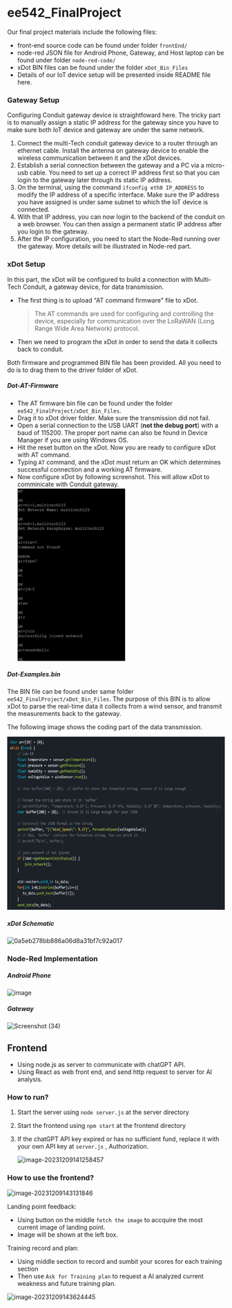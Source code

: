 # ee542_FinalProject

Our final project materials include the following files:

- front-end source code can be found under folder `frontEnd/`
- node-red JSON file for Android Phone, Gateway, and Host laptop can be found under folder `node-red-code/`
- xDot BIN files can be found under the folder `xDot_Bin_Files`  
- Details of our IoT device setup will be presented inside README file here. 



### Gateway Setup

Configuring Conduit gateway device is straightfoward here. The tricky part is to manually assign a static IP address for the gateway since you have to make sure both IoT device and gateway are under the same network. 

1. Connect the multi-Tech conduit gateway device to a router through an ethernet cable. Install the antenna on gateway device to enable the wireless communication between it and the xDot devices.
2. Establish a serial connection between the gateway and a PC via a micro-usb cable. You need to set up a correct IP address first so that you can login to the gateway later through its static IP address. 
3. On the terminal, using the command `ifconfig eth0 IP_ADDRESS` to modify the IP address of a specific interface. Make sure the IP address you have assigned is under same subnet to which the IoT device is connected.
4. With that IP address, you can now login to the backend of the conduit on a web browser. You can then assign a permanent static IP address after you login to the gateway. 
5. After the IP configuration, you need to start the Node-Red running over the gateway. More details will be illustrated in Node-red part.



### xDot Setup

In this part, the xDot will be configured to build a connection with Multi-Tech Conduit, a gateway device, for data transmission.  

- The first thing is to upload "AT command firmware" file to xDot. 

    > The AT commands are used for configuring and controlling the device, especially for communication over the LoRaWAN (Long Range Wide Area Network) protocol. 

- Then we need to program the xDot in order to send the data it collects back to conduit. 

Both firmware and programmed BIN file has been provided. All you need to do is to drag them to the driver folder of xDot.  



##### Dot-AT-Firmware

- The AT firmware bin file can be found under the folder `ee542_FinalProject/xDot_Bin_Files`.  
- Drag it to xDot driver folder. Make sure the transmission did not fail. 
- Open a serial connection to the USB UART (**not the debug port**) with a baud of 115200. The proper port name can also be found in Device Manager if you are using Windows OS. 
- Hit the reset button on the xDot. Now you are ready to configure xDot with AT command. 
- Typing `AT` command, and the xDot must return an OK which determines successful connection and a working AT firmware.
- Now configure xDot by following screenshot. This will allow xDot to comminicate with Conduit gateway. 
    <img src="Images/AT_command.png" style="width:250px; height:400px;">



##### Dot-Examples.bin

The BIN file can be found under same folder `ee542_FinalProject/xDot_Bin_Files`.  The purpose of this BIN is to allow xDot to parse the real-time data it collects from a wind sensor, and transmit the measurements back to the gateway. 

The following image shows the coding part of the data transmission. 

<img src="Images/xDot_sendData_code.png" style="width:600px; height:400px;">

##### xDot Schematic
![0a5eb278bb886a06d8a31bf7c92a017](https://github.com/wzc-miyasaki/ee542_FinalProject/assets/45318227/b3133d6d-6d73-4d2b-8310-5831d1f3d4a5)

### Node-Red Implementation

##### Android Phone
![image](https://github.com/wzc-miyasaki/ee542_FinalProject/assets/45318227/6dffe9f2-ecb8-446e-bf43-f44c6bd62365)

##### Gateway
![Screenshot (34)](https://github.com/wzc-miyasaki/ee542_FinalProject/assets/45318227/c381a89c-cf37-4f5a-9633-e5cf1f1e5a26)



  ##  Frontend

- Using node.js as server to communicate with chatGPT API.
- Using React as web front end, and send http request to server for AI analysis.



### How to run?

1. Start the server using `node server.js` at the server directory

2. Start the frontend using `npm start` at the frontend directory

3. If the chatGPT API key expired or has no sufficient fund, replace it with your own API key at `server.js` , Authorization. 

    ![image-20231209141258457](https://cdn.jsdelivr.net/gh/MariOvO-OwO/typoraPhoteo@main/image-20231209141258457.png)



### How to use the frontend?

![image-20231209143131846](https://cdn.jsdelivr.net/gh/MariOvO-OwO/typoraPhoteo@main/image-20231209143131846.png)

Landing point feedback:

- Using button on the middle `fetch the image` to accquire the most current image of landing point. 
- Image will be shown at the left box. 

Training record and plan:

- Using middle section to record and sumbit your scores for each training section
- Then use `Ask for Training plan` to request a AI analyzed current weakness and future training plan. 

![image-20231209143624445](https://cdn.jsdelivr.net/gh/MariOvO-OwO/typoraPhoteo@main/image-20231209143624445.png)
